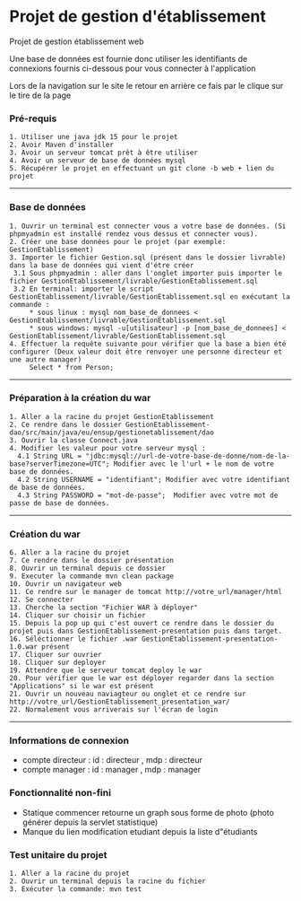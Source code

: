 # Projet de gestion d'établissement

Projet de gestion établissement web 

Une base de données est fournie donc utiliser les identifiants de connexions fournis ci-dessous pour vous connecter à l'application

Lors de la navigation sur le site le retour en arrière ce fais par le clique sur le tire de la page


### Pré-requis
 
    1. Utiliser une java jdk 15 pour le projet
    2. Avoir Maven d'installer
    3. Avoir un serveur tomcat prêt à être utiliser 
    4. Avoir un serveur de base de données mysql
    5. Récupérer le projet en effectuant un git clone -b web + lien du projet
    
---
### Base de données
    
    1. Ouvrir un terminal est connecter vous a votre base de données. (Si phpmyadmin est installé rendez vous dessus et connecter vous).
    2. Créer une base données pour le projet (par exemple: GestionEtablissement)
    3. Importer le fichier Gestion.sql (présent dans le dossier livrable) dans la base de données qui vient d'étre créer
     3.1 Sous phpmyadmin : aller dans l'onglet importer puis importer le fichier GestionEtablissement/livrable/GestionEtablissement.sql
     3.2 En terminal: importer le script GestionEtablissement/livrable/GestionEtablissement.sql en exécutant la commande : 
         * sous linux : mysql nom_base_de_donnees < GestionEtablissement/livrable/GestionEtablissement.sql
         * sous windows: mysql -u[utilisateur] -p [nom_base_de_donnees] < GestionEtablissement/livrable/GestionEtablissement.sql
    4. Effectuer la requête suivante pour vérifier que la base a bien été configurer (Deux valeur doit être renvoyer une personne directeur et une autre manager)
         Select * from Person; 
---

### Préparation à la création du war 

    1. Aller a la racine du projet GestionEtablissement
    2. Ce rendre dans le dossier GestionEtablissement-dao/src/main/java/eu/ensup/gestionetablissement/dao
    3. Ouvrir la classe Connect.java
    4. Modifier les valeur pour votre serveur mysql : 
      4.1 String URL = "jdbc:mysql://url-de-votre-base-de-donne/nom-de-la-base?serverTimezone=UTC"; Modifier avec le l'url + le nom de votre base de données.
      4.2 String USERNAME = "identifiant"; Modifier avec votre identifiant de base de données.
      4.3 String PASSWORD = "mot-de-passe";  Modifier avec votre mot de passe de base de données.

---

### Création du war 

    6. Aller a la racine du projet 
    7. Ce rendre dans le dossier présentation
    8. Ouvrir un terminal depuis ce dossier
    9. Executer la commande mvn clean package
    10. Ouvrir un navigateur web 
    11. Ce rendre sur le manager de tomcat http://votre_url/manager/html
    12. Se connecter
    13. Cherche la section "Fichier WAR à déployer"
    14. Cliquer sur choisir un fichier
    15. Depuis la pop up qui c'est ouvert ce rendre dans le dossier du projet puis dans GestionEtablissement-presentation puis dans target. 
    16. Séléctionner le fichier .war GestionEtablissement-presentation-1.0.war présent
    17. Cliquer sur ouvrier
    18. Cliquer sur deployer
    19. Attendre que le serveur tomcat deploy le war
    20. Pour vérifier que le war est déployer regarder dans la section "Applications" si le war est présent
    21. Ouvrir un nouveau naviagteur ou onglet et ce rendre sur http://votre_url/GestionEtablissement_presentation_war/
    22. Normalement vous arriverais sur l'écran de login
---

### Informations de connexion
* compte directeur : id : directeur , mdp : directeur 
* compte manager : id : manager , mdp : manager 




### Fonctionnalité non-fini 

* Statique commencer retourne un graph sous forme de photo (photo générer depuis la servlet statistique)
* Manque du lien modification etudiant depuis la liste d"étudiants

### Test unitaire du projet

    1. Aller a la racine du projet
    2. Ouvrir un terminal depuis la racine du fichier
    3. Exécuter la commande: mvn test
